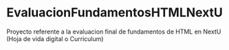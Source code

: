 # EvaluacionFundamentosHTMLNextU
Proyecto referente a la evaluacion final de fundamentos de HTML en NextU (Hoja de vida digital o Curriculum)
